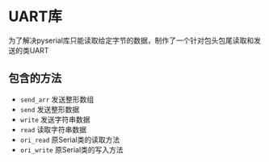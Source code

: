 # UART库

为了解决pyserial库只能读取给定字节的数据，制作了一个针对包头包尾读取和发送的类UART

## 包含的方法

- `send_arr` 发送整形数组
- `send` 发送整形数据
- `write` 发送字符串数据
- `read` 读取字符串数据
- `ori_read` 原Serial类的读取方法
- `ori_write` 原Serial类的写入方法
